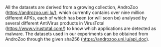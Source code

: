 All the datasets are derived from a growing collection, AndroZoo (https://androzoo.uni.lu/), which currently contains over nine million different APKs, each of which has been (or will soon be) analysed by several different AntiVirus products in VirusTotal (https://www.virustotal.com/) to know which applications are detected as malware. The datasets used in our experiments can be obtained from AndroZoo through the given sha256 (https://androzoo.uni.lu/api_doc).
